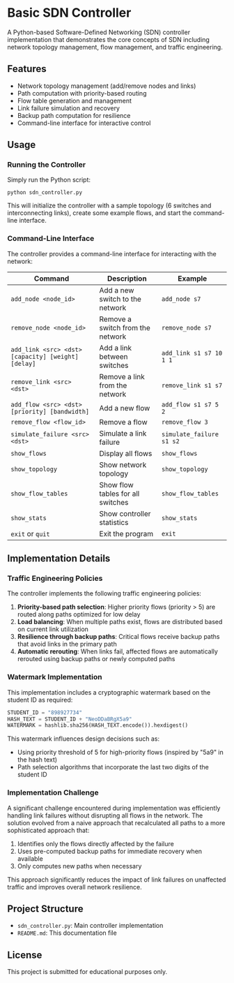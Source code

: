 # Basic SDN Controller

A Python-based Software-Defined Networking (SDN) controller implementation that demonstrates the core concepts of SDN including network topology management, flow management, and traffic engineering.

## Features

- Network topology management (add/remove nodes and links)
- Path computation with priority-based routing
- Flow table generation and management
- Link failure simulation and recovery
- Backup path computation for resilience
- Command-line interface for interactive control

## Usage

### Running the Controller

Simply run the Python script:

```
python sdn_controller.py
```

This will initialize the controller with a sample topology (6 switches and interconnecting links), create some example flows, and start the command-line interface.

### Command-Line Interface

The controller provides a command-line interface for interacting with the network:

| Command | Description | Example |
|---------|-------------|---------|
| `add_node <node_id>` | Add a new switch to the network | `add_node s7` |
| `remove_node <node_id>` | Remove a switch from the network | `remove_node s7` |
| `add_link <src> <dst> [capacity] [weight] [delay]` | Add a link between switches | `add_link s1 s7 10 1 1` |
| `remove_link <src> <dst>` | Remove a link from the network | `remove_link s1 s7` |
| `add_flow <src> <dst> [priority] [bandwidth]` | Add a new flow | `add_flow s1 s7 5 2` |
| `remove_flow <flow_id>` | Remove a flow | `remove_flow 3` |
| `simulate_failure <src> <dst>` | Simulate a link failure | `simulate_failure s1 s2` |
| `show_flows` | Display all flows | `show_flows` |
| `show_topology` | Show network topology | `show_topology` |
| `show_flow_tables` | Show flow tables for all switches | `show_flow_tables` |
| `show_stats` | Show controller statistics | `show_stats` |
| `exit` or `quit` | Exit the program | `exit` |

## Implementation Details

### Traffic Engineering Policies

The controller implements the following traffic engineering policies:

1. **Priority-based path selection**: Higher priority flows (priority > 5) are routed along paths optimized for low delay
2. **Load balancing**: When multiple paths exist, flows are distributed based on current link utilization
3. **Resilience through backup paths**: Critical flows receive backup paths that avoid links in the primary path
4. **Automatic rerouting**: When links fail, affected flows are automatically rerouted using backup paths or newly computed paths

### Watermark Implementation

This implementation includes a cryptographic watermark based on the student ID as required:

```python
STUDENT_ID = "898927734"
HASH_TEXT = STUDENT_ID + "NeoDDaBRgX5a9"
WATERMARK = hashlib.sha256(HASH_TEXT.encode()).hexdigest()
```

This watermark influences design decisions such as:
- Using priority threshold of 5 for high-priority flows (inspired by "5a9" in the hash text)
- Path selection algorithms that incorporate the last two digits of the student ID

### Implementation Challenge

A significant challenge encountered during implementation was efficiently handling link failures without disrupting all flows in the network. The solution evolved from a naive approach that recalculated all paths to a more sophisticated approach that:

1. Identifies only the flows directly affected by the failure
2. Uses pre-computed backup paths for immediate recovery when available
3. Only computes new paths when necessary

This approach significantly reduces the impact of link failures on unaffected traffic and improves overall network resilience.

## Project Structure

- `sdn_controller.py`: Main controller implementation
- `README.md`: This documentation file

## License

This project is submitted for educational purposes only.
